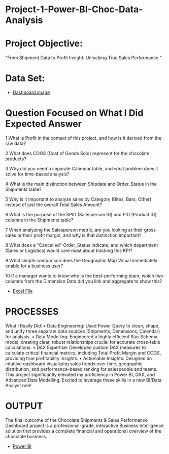 # Project-1-Power-BI-Choc-Data-Analysis
# Project Objective:
"From Shipment Data to Profit Insight: Unlocking True Sales Performance."

# Data Set:
- <a href="https://github.com/seerapunagasrinu/Project-1---Power-BI---Choc---Data-Analysis/blob/main/Class1_Dashboard_img.png">Dashboard image</a>

# Question Focused on What I Did	Expected Answer
1	What is Profit in the context of this project, and how is it derived from the raw data?

2	What does COGS (Cost of Goods Sold) represent for the chocolate products?

3	Why did you need a separate Calendar table, and what problem does it solve for time-based analysis?

4	What is the main distinction between Shipdate and Order_Status in the Shipments table?

5	Why is it important to analyze sales by Category (Bites, Bars, Other) instead of just the overall Total Sales Amount?

6	What is the purpose of the SPID (Salesperson ID) and PID (Product ID) columns in the Shipments table?

7	When analyzing the Salesperson metric, are you looking at their gross sales or their profit margin, and why is that distinction important?

8	What does a "Cancelled" Order_Status indicate, and which department (Sales or Logistics) would care most about tracking this KPI?

9	What simple comparison does the Geographic Map Visual immediately enable for a business user?

10	If a manager wants to know who is the best-performing team, which two columns from the Dimension Data did you link and aggregate to show this?

- <a href="https://github.com/seerapunagasrinu/Project-1---Power-BI---Choc---Data-Analysis/blob/main/Class1_sample-chocolate-shipments-data-all-Apr-2025.xlsx">Excel File</a>

# PROCESSES 
What I Really Did:
•	Data Engineering: Used Power Query to clean, shape, and unify three separate data sources (Shipments, Dimensions, Calendar) for analysis. 
•	Data Modelling: Engineered a highly efficient Star Schema model, creating clear, robust relationships crucial for accurate cross-table calculations.
•	DAX Expertise: Developed custom DAX measures to calculate critical financial metrics, including Total Profit Margin and COGS, providing true profitability insights.
•	Actionable Insights: Designed an intuitive dashboard visualizing sales trends over time, geographic distribution, and performance-based ranking for salespeople and teams.
This project significantly elevated my proficiency in Power BI, DAX, and Advanced Data Modelling. Excited to leverage these skills in a new BI/Data Analyst role! 

# OUTPUT
The final outcome of the Chocolate Shipments & Sales Performance Dashboard project is a professional-grade, interactive Business Intelligence solution that provides a complete financial and operational overview of the chocolate business.
- <a href="https://app.powerbi.com/groups/me/reports/2f9e6299-ecd3-481b-82f2-36a54da1c27d/9a6be1914e287d55e302?experience=power-bi">Power BI</a>

